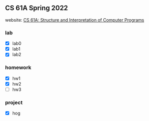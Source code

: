 CS 61A Spring 2022
--
website: [CS 61A: Structure and Interpretation of Computer Programs](https://cs61a.org/)
### lab
- [x] lab0
- [x] lab1
- [x] lab2
### homework
- [x] hw1
- [x] hw2
- [ ] hw3
### project
- [x] hog


